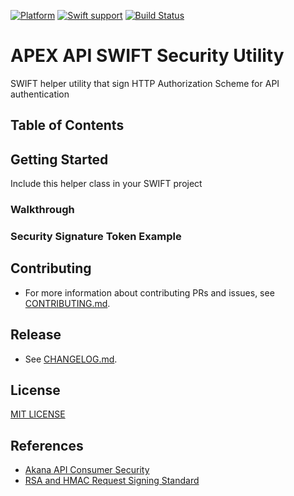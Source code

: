 [![Platform](https://img.shields.io/badge/Platforms-iOS6.0+-4E4E4E.svg?colorA=28a745)](#installation)
[![Swift support](https://img.shields.io/badge/Swift-4.0+-lightgrey.svg?colorA=28a745&colorB=4E4E4E)](#swift-versions-support)
[![Build Status](https://travis-ci.com/kelvinwijaya/swift-apex-api-security.svg?branch=master)](https://travis-ci.com/kelvinwijaya/swift-apex-api-security)

# APEX API SWIFT Security Utility
SWIFT helper utility that sign HTTP Authorization Scheme for API authentication

## Table of Contents

## Getting Started
Include this helper class in your SWIFT project

### Walkthrough

### Security Signature Token Example

## Contributing
+ For more information about contributing PRs and issues, see [CONTRIBUTING.md](https://github.com/GovTechSG/swift-apex-api-security/blob/master/.github/CONTRIBUTING.md).

## Release
+ See [CHANGELOG.md](CHANGELOG.md).

## License
[MIT LICENSE ](https://github.com/GovTechSG/swift-apex-api-security/blob/master/LICENSE)

## References
+ [Akana API Consumer Security](http://docs.akana.com/ag/cm_policies/using_api_consumer_app_sec_policy.htm)
+ [RSA and HMAC Request Signing Standard](http://tools.ietf.org/html/draft-cavage-http-signatures-05)

